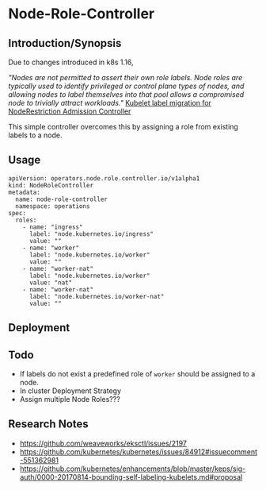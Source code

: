 # Node-Role-Controller

## Introduction/Synopsis

Due to changes introduced in k8s 1.16, 

*"Nodes are not permitted to assert their own role labels. Node roles are typically used to identify privileged or control plane types of nodes, and allowing nodes to label themselves into that pool allows a compromised node to trivially attract workloads."* 
[Kubelet label migration for NodeRestriction Admission Controller](https://github.com/kubernetes/kubernetes/issues/84912#issuecomment-551362981)

This simple controller overcomes this by assigning a role from existing labels to a node. 

## Usage

```
apiVersion: operators.node.role.controller.io/v1alpha1
kind: NodeRoleController
metadata:
  name: node-role-controller
  namespace: operations
spec:
  roles:
    - name: "ingress"
      label: "node.kubernetes.io/ingress"
      value: ""
    - name: "worker"
      label: "node.kubernetes.io/worker"
      value: ""
    - name: "worker-nat"
      label: "node.kubernetes.io/worker"
      value: "nat"
    - name: "worker-nat"
      label: "node.kubernetes.io/worker-nat"
      value: ""
```

## Deployment 

## Todo
- If labels do not exist a predefined role of `worker` should be assigned to a node.
- In cluster Deployment Strategy 
- Assign multiple Node Roles???
## Research Notes

- https://github.com/weaveworks/eksctl/issues/2197
- https://github.com/kubernetes/kubernetes/issues/84912#issuecomment-551362981
- https://github.com/kubernetes/enhancements/blob/master/keps/sig-auth/0000-20170814-bounding-self-labeling-kubelets.md#proposal

